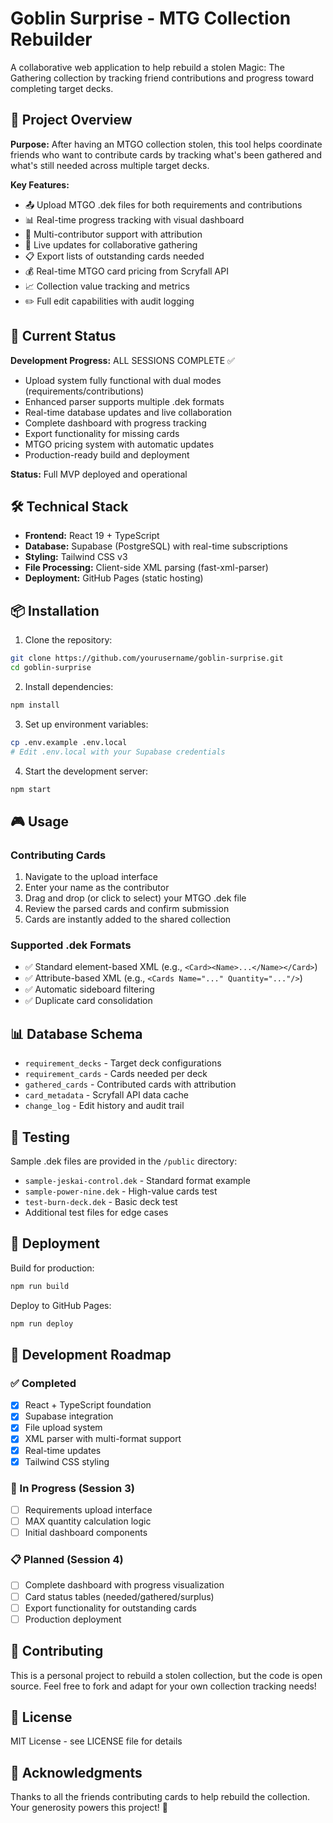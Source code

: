 # Goblin Surprise - MTG Collection Rebuilder

A collaborative web application to help rebuild a stolen Magic: The Gathering collection by tracking friend contributions and progress toward completing target decks.

## 🎯 Project Overview

**Purpose:** After having an MTGO collection stolen, this tool helps coordinate friends who want to contribute cards by tracking what's been gathered and what's still needed across multiple target decks.

**Key Features:**
- 📤 Upload MTGO .dek files for both requirements and contributions
- 📊 Real-time progress tracking with visual dashboard
- 👥 Multi-contributor support with attribution
- 🔄 Live updates for collaborative gathering
- 📋 Export lists of outstanding cards needed
- 💰 Real-time MTGO card pricing from Scryfall API
- 📈 Collection value tracking and metrics
- ✏️ Full edit capabilities with audit logging

## 🚀 Current Status

**Development Progress:** ALL SESSIONS COMPLETE ✅
- Upload system fully functional with dual modes (requirements/contributions)
- Enhanced parser supports multiple .dek formats
- Real-time database updates and live collaboration
- Complete dashboard with progress tracking
- Export functionality for missing cards
- MTGO pricing system with automatic updates
- Production-ready build and deployment

**Status:** Full MVP deployed and operational

## 🛠️ Technical Stack

- **Frontend:** React 19 + TypeScript
- **Database:** Supabase (PostgreSQL) with real-time subscriptions
- **Styling:** Tailwind CSS v3
- **File Processing:** Client-side XML parsing (fast-xml-parser)
- **Deployment:** GitHub Pages (static hosting)

## 📦 Installation

1. Clone the repository:
```bash
git clone https://github.com/yourusername/goblin-surprise.git
cd goblin-surprise
```

2. Install dependencies:
```bash
npm install
```

3. Set up environment variables:
```bash
cp .env.example .env.local
# Edit .env.local with your Supabase credentials
```

4. Start the development server:
```bash
npm start
```

## 🎮 Usage

### Contributing Cards
1. Navigate to the upload interface
2. Enter your name as the contributor
3. Drag and drop (or click to select) your MTGO .dek file
4. Review the parsed cards and confirm submission
5. Cards are instantly added to the shared collection

### Supported .dek Formats
- ✅ Standard element-based XML (e.g., `<Card><Name>...</Name></Card>`)
- ✅ Attribute-based XML (e.g., `<Cards Name="..." Quantity="..."/>`)
- ✅ Automatic sideboard filtering
- ✅ Duplicate card consolidation

## 📊 Database Schema

- `requirement_decks` - Target deck configurations
- `requirement_cards` - Cards needed per deck
- `gathered_cards` - Contributed cards with attribution
- `card_metadata` - Scryfall API data cache
- `change_log` - Edit history and audit trail

## 🧪 Testing

Sample .dek files are provided in the `/public` directory:
- `sample-jeskai-control.dek` - Standard format example
- `sample-power-nine.dek` - High-value cards test
- `test-burn-deck.dek` - Basic deck test
- Additional test files for edge cases

## 🚢 Deployment

Build for production:
```bash
npm run build
```

Deploy to GitHub Pages:
```bash
npm run deploy
```

## 📝 Development Roadmap

### ✅ Completed
- [x] React + TypeScript foundation
- [x] Supabase integration
- [x] File upload system
- [x] XML parser with multi-format support
- [x] Real-time updates
- [x] Tailwind CSS styling

### 🔄 In Progress (Session 3)
- [ ] Requirements upload interface
- [ ] MAX quantity calculation logic
- [ ] Initial dashboard components

### 📋 Planned (Session 4)
- [ ] Complete dashboard with progress visualization
- [ ] Card status tables (needed/gathered/surplus)
- [ ] Export functionality for outstanding cards
- [ ] Production deployment

## 🤝 Contributing

This is a personal project to rebuild a stolen collection, but the code is open source. Feel free to fork and adapt for your own collection tracking needs!

## 📄 License

MIT License - see LICENSE file for details

## 🙏 Acknowledgments

Thanks to all the friends contributing cards to help rebuild the collection. Your generosity powers this project! 🎉